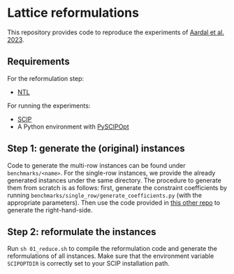 # Lattice reformulations

This repository provides code to reproduce the experiments of [Aardal et al. 2023](https://www.sciencedirect.com/science/article/pii/S0167637723000652?ref=pdf_download&fr=RR-2&rr=7e5876097f890e78).

## Requirements
For the reformulation step:
* [NTL](https://libntl.org/)

For running the experiments:
* [SCIP](https://scipopt.org/#scipoptsuite)
* A Python environment with [PySCIPOpt](https://github.com/scipopt/PySCIPOpt)


## Step 1: generate the (original) instances
Code to generate the multi-row instances can be found under `benchmarks/<name>`. For the single-row instances, we provide the already generated instances under the same directory. The procedure to generate them from scratch is as follows: first, generate the constraint coefficients by running `benchmarks/single_row/generate_coefficients.py` (with the appropriate parameters). Then use the code provided in [this other repo](https://github.com/lascavana/FrobeniusNum) to generate the right-hand-side.

## Step 2: reformulate the instances
Run `sh 01_reduce.sh` to compile the reformulation code and generate the reformulations of all instances. Make sure that the environment variable `SCIPOPTDIR` is correctly set to your SCIP installation path.

